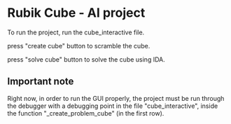 # Rubik Cube - AI project

To run the project, run the cube_interactive file.

press "create cube" button to scramble the cube.

press "solve cube" button to solve the cube using IDA.

## Important note
Right now, in order to run the GUI properly,
the project must be run through the debugger with a debugging point in the file "cube_interactive",
inside the function "_create_problem_cube" (in the first row).


